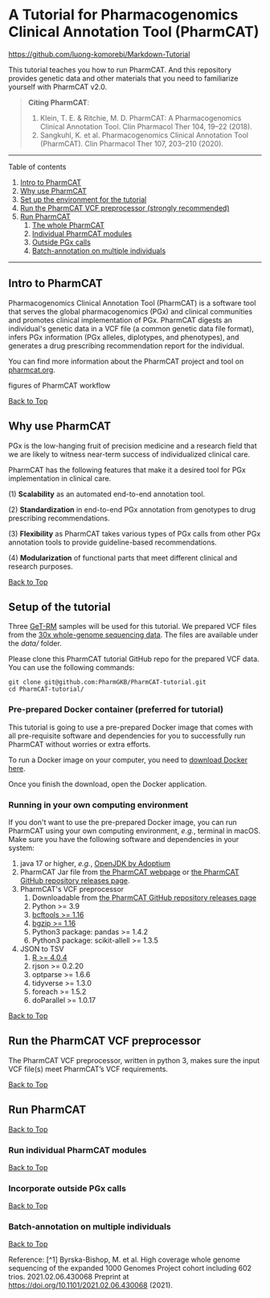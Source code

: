 # A Tutorial for Pharmacogenomics Clinical Annotation Tool (PharmCAT)

<div id='pageTop'/> 

https://github.com/luong-komorebi/Markdown-Tutorial

This tutorial teaches you how to run PharmCAT. And this repository provides genetic data and other materials that you need to familiarize yourself with PharmCAT v2.0.

> **Citing PharmCAT**: 
> 1. Klein, T. E. & Ritchie, M. D. PharmCAT: A Pharmacogenomics Clinical Annotation Tool. Clin Pharmacol Ther 104, 19–22 (2018).
> 2. Sangkuhl, K. et al. Pharmacogenomics Clinical Annotation Tool (PharmCAT). Clin Pharmacol Ther 107, 203–210 (2020).

*******
Table of contents
1. [Intro to PharmCAT](#introToPharmcat)
2. [Why use PharmCAT](#whyPhramcat)
3. [Set up the environment for the tutorial](#setupEnv)
4. [Run the PharmCAT VCF preprocessor (strongly recommended)](#vcfPreprocessor)
5. [Run PharmCAT](#runPharmcat)
   1. [The whole PharmCAT](#runPharmcat)
   2. [Individual PharmCAT modules](#individualModule)
   3. [Outside PGx calls](#outsideCall)
   4. [Batch-annotation on multiple individuals](#batchAnalysis)
*******

<div id='introToPharmcat'/> 

## Intro to PharmCAT 

Pharmacogenomics Clinical Annotation Tool (PharmCAT) is a software tool that serves the global pharmacogenomics (PGx) and clinical communities and promotes clinical implementation of PGx. PharmCAT digests an individual's genetic data in a VCF file (a common genetic data file format), infers PGx information (PGx alleles, diplotypes, and phenotypes), and generates a drug prescribing recommendation report for the individual. 


You can find more information about the PharmCAT project and tool on [pharmcat.org](https://pharmcat.org/).


figures of PharmCAT workflow

[Back to Top](#pageTop)
<div id='whyPhramcat'/> 

## Why use PharmCAT

PGx is the low-hanging fruit of precision medicine and a research field that we are likely to witness near-term success of individualized clinical care. 

PharmCAT has the following features that make it a desired tool for PGx implementation in clinical care. 

(1) **Scalability** as an automated end-to-end annotation tool.

(2) **Standardization** in end-to-end PGx annotation from genotypes to drug prescribing recommendations. 

(3) **Flexibility** as PharmCAT takes various types of PGx calls from other PGx annotation tools to provide guideline-based recommendations.

(4) **Modularization** of functional parts that meet different clinical and research purposes.

[Back to Top](#pageTop)
<div id='setupEnv'/> 

## Setup of the tutorial

Three [GeT-RM](https://www.cdc.gov/labquality/get-rm/AboutGet-RM.html) samples will be used for this tutorial. We prepared VCF files from the [30x whole-genome sequencing data](https://doi.org/10.1101/2021.02.06.430068). The files are available under the _data/_ folder. 

Please clone this PharmCAT tutorial GitHub repo for the prepared VCF data. You can use the following commands:
```shell
git clone git@github.com:PharmGKB/PharmCAT-tutorial.git
cd PharmCAT-tutorial/
```


### Pre-prepared Docker container (preferred for tutorial)

This tutorial is going to use a pre-prepared Docker image that comes with all pre-requisite software and dependencies for you to successfully run PharmCAT without worries or extra efforts. 

To run a Docker image on your computer, you need to [download Docker here](https://docs.docker.com/get-docker/). 

Once you finish the download, open the Docker application.

### Running in your own computing environment

If you don't want to use the pre-prepared Docker image, you can run PharmCAT using your own computing environment, _e.g._, terminal in macOS. Make sure you have the following software and dependencies in your system:

1. java 17 or higher, _e.g._, [OpenJDK by Adoptium](https://adoptium.net)
2. PharmCAT Jar file from [the PharmCAT webpage](https://pharmcat.org/) or [the PharmCAT GitHub repository releases page](https://github.com/PharmGKB/PharmCAT/releases/latest).
3. PharmCAT's VCF preprocessor
   1. Downloadable from [the PharmCAT GitHub repository releases page](https://github.com/PharmGKB/PharmCAT/releases/latest)
   2. Python >= 3.9
   3. [bcftools >= 1.16](http://www.htslib.org/download/)
   4. [bgzip >= 1.16](http://www.htslib.org/download/)
   5. Python3 package: pandas >= 1.4.2
   6. Python3 package: scikit-allell >= 1.3.5
4. JSON to TSV
   1. [R >= 4.0.4](https://www.r-project.org/)
   2. rjson >= 0.2.20
   3. optparse >= 1.6.6
   4. tidyverse >= 1.3.0
   5. foreach >= 1.5.2
   6. doParallel >= 1.0.17

[Back to Top](#pageTop)
<div id='vcfPreprocessor'/> 

## Run the PharmCAT VCF preprocessor

The PharmCAT VCF preprocessor, written in python 3, makes sure the input VCF file(s) meet PharmCAT’s VCF requirements.



[Back to Top](#pageTop)
<div id='runPharmcat'/> 

## Run PharmCAT


[Back to Top](#pageTop)
<div id='individualModule'/> 

### Run individual PharmCAT modules

[Back to Top](#pageTop)
<div id='outsideCalls'/> 

### Incorporate outside PGx calls

[Back to Top](#pageTop)
<div id='batchAnalysis'/> 

### Batch-annotation on multiple individuals


[Back to Top](#pageTop)


Reference:
[^1] Byrska-Bishop, M. et al. High coverage whole genome sequencing of the expanded 1000 Genomes Project cohort including 602 trios. 2021.02.06.430068 Preprint at https://doi.org/10.1101/2021.02.06.430068 (2021).

